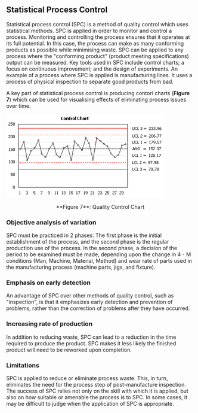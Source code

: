 
Statistical Process Control
---------------------------

Statistical process control (SPC) is a method of quality control which uses
statistical methods. SPC is applied in order to monitor and control a process.
Monitoring and controlling the process ensures that it operates at its full
potential. In this case, the process can make as many conforming
products as possible while minimising waste. SPC can be applied to any process where the "conforming product"
(product meeting specifications) output can be measured. Key tools used in SPC
include control charts; a focus on continuous improvement; and the design of
experiments. An example of a process where SPC is applied is manufacturing
lines. It uses a process of physical inspection to separate good products from
bad.

A key part of statistical process control is producing contorl charts (**Figure
7**)
which can be used for visualising effects of eliminating process issues over
time.

![](images/quality-control-chart.png "Quality Control Charts")

<center>**Figure 7**: Quality Control Chart</center>


### Objective analysis of variation

SPC must be practiced in 2 phases: The first phase is the initial establishment
of the process, and the second phase is the regular production use of the
process. In the second phase, a decision of the period to be examined must be
made, depending upon the change in 4 - M conditions (Man, Machine, Material,
Method) and wear rate of parts used in the manufacturing process (machine parts,
jigs, and fixture).

### Emphasis on early detection

An advantage of SPC over other methods of quality control, such as "inspection",
is that it emphasizes early detection and prevention of problems, rather than
the correction of problems after they have occurred.

### Increasing rate of production

In addition to reducing waste, SPC can lead to a reduction in the time required
to produce the product. SPC makes it less likely the finished product will need
to be reworked upon completion.

### Limitations

SPC is applied to reduce or eliminate process waste. This, in turn, eliminates
the need for the process step of post-manufacture inspection. The success of SPC
relies not only on the skill with which it is applied, but also on how suitable
or amenable the process is to SPC. In some cases, it may be difficult to judge
when the application of SPC is appropriate.

